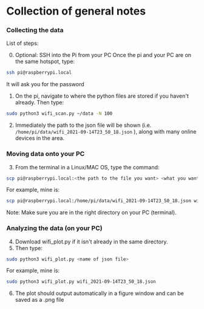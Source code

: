 # Collection of general notes

### Collecting the data 
List of steps:

0. Optional: SSH into the Pi from your PC
Once the pi and your PC are on the same hotspot, type: 
```sh
ssh pi@raspberrypi.local
```
It will ask you for the password

1. On the pi, navigate to where the python files are stored if you haven't already. Then type:
```sh
sudo python3 wifi_scan.py ~/data -N 100
```

2. Immediately the path to the json file will be shown (i.e. ```/home/pi/data/wifi_2021-09-14T23_50_18.json``` ), along with many online devices in the area.

### Moving data onto your PC
3. From the terminal in a Linux/MAC OS, type the command:
```sh
scp pi@raspberrypi.local:<the path to the file you want> <what you want your copy to be named>
```
For example, mine is:
```sh
scp pi@raspberrypi.local:/home/pi/data/wifi_2021-09-14T23_50_18.json wifi_2021-09-14T23_50_18.json
```
Note: Make sure you are in the right directory on your PC (terminal).

### Analyzing the data (on your PC)
4. Download wifi_plot.py if it isn't already in the same directory.
5. Then type:
```sh
sudo python3 wifi_plot.py <name of json file>
```
For example, mine is:
```sh
sudo python3 wifi_plot.py wifi_2021-09-14T23_50_18.json
```
6. The plot should output automatically in a figure window and can be saved as a .png file
